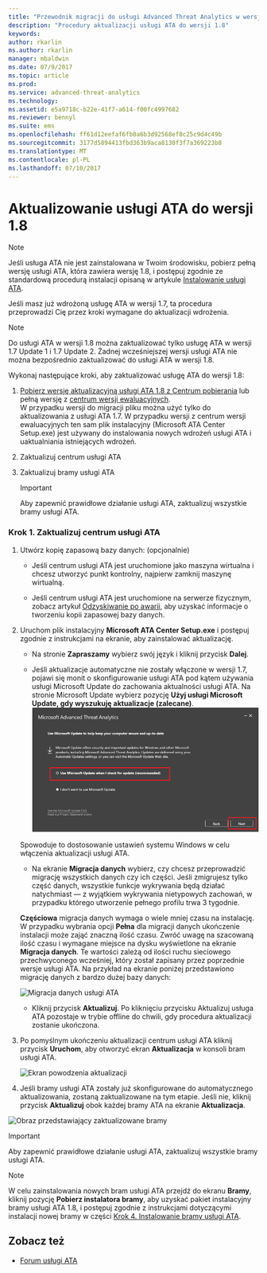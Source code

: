 ```yaml
---
title: "Przewodnik migracji do usługi Advanced Threat Analytics w wersji 1.8 | Microsoft Docs"
description: "Procedury aktualizacji usługi ATA do wersji 1.8"
keywords: 
author: rkarlin
ms.author: rkarlin
manager: mbaldwin
ms.date: 07/9/2017
ms.topic: article
ms.prod: 
ms.service: advanced-threat-analytics
ms.technology: 
ms.assetid: e5a9718c-b22e-41f7-a614-f00fc4997682
ms.reviewer: bennyl
ms.suite: ems
ms.openlocfilehash: ff61d12eefaf6fb0a6b3d92568ef8c25c9d4c49b
ms.sourcegitcommit: 3177d5894413fbd363b9aca8130f3f7a369223b8
ms.translationtype: MT
ms.contentlocale: pl-PL
ms.lasthandoff: 07/10/2017
---
```

# <a name="updating-ata-to-version-18"></a>Aktualizowanie usługi ATA do wersji 1.8

> [!NOTE] 
> Jeśli usługa ATA nie jest zainstalowana w Twoim środowisku, pobierz pełną wersję usługi ATA, która zawiera wersję 1.8, i postępuj zgodnie ze standardową procedurą instalacji opisaną w artykule [Instalowanie usługi ATA](install-ata-step1.md).

Jeśli masz już wdrożoną usługę ATA w wersji 1.7, ta procedura przeprowadzi Cię przez kroki wymagane do aktualizacji wdrożenia.

> [!NOTE] 
>  Do usługi ATA w wersji 1.8 można zaktualizować tylko usługę ATA w wersji 1.7 Update 1 i 1.7 Update 2. Żadnej wcześniejszej wersji usługi ATA nie można bezpośrednio zaktualizować do usługi ATA w wersji 1.8.

Wykonaj następujące kroki, aby zaktualizować usługę ATA do wersji 1.8:

1.  [Pobierz wersję aktualizacyjną usługi ATA 1.8 z Centrum pobierania](https://www.microsoft.com/download/details.aspx?id=55536) lub pełną wersję z [centrum wersji ewaluacyjnych](http://www.microsoft.com/evalcenter/evaluate-microsoft-advanced-threat-analytics).<br>
W przypadku wersji do migracji pliku można użyć tylko do aktualizowania z usługi ATA 1.7. W przypadku wersji z centrum wersji ewaluacyjnych ten sam plik instalacyjny (Microsoft ATA Center Setup.exe) jest używany do instalowania nowych wdrożeń usługi ATA i uaktualniania istniejących wdrożeń.

2.  Zaktualizuj centrum usługi ATA

4.  Zaktualizuj bramy usługi ATA

    > [!IMPORTANT]
    > Aby zapewnić prawidłowe działanie usługi ATA, zaktualizuj wszystkie bramy usługi ATA.

### <a name="step-1-update-the-ata-center"></a>Krok 1. Zaktualizuj centrum usługi ATA

1.  Utwórz kopię zapasową bazy danych: (opcjonalnie)

    -   Jeśli centrum usługi ATA jest uruchomione jako maszyna wirtualna i chcesz utworzyć punkt kontrolny, najpierw zamknij maszynę wirtualną.

    -   Jeśli centrum usługi ATA jest uruchomione na serwerze fizycznym, zobacz artykuł [Odzyskiwanie po awarii](disaster-recovery.md), aby uzyskać informacje o tworzeniu kopii zapasowej bazy danych.

2.  Uruchom plik instalacyjny **Microsoft ATA Center Setup.exe** i postępuj zgodnie z instrukcjami na ekranie, aby zainstalować aktualizację.

    -  Na stronie **Zapraszamy** wybierz swój język i kliknij przycisk **Dalej**.

    -  Jeśli aktualizacje automatyczne nie zostały włączone w wersji 1.7, pojawi się monit o skonfigurowanie usługi ATA pod kątem używania usługi Microsoft Update do zachowania aktualności usługi ATA.  Na stronie Microsoft Update wybierz pozycję **Użyj usługi Microsoft Update, gdy wyszukuję aktualizacje (zalecane)**.
    ![Obraz utrzymywania aktualności usługi ATA](media/ata_ms_update.png)
     
     Spowoduje to dostosowanie ustawień systemu Windows w celu włączenia aktualizacji usługi ATA. 
    
    -  Na ekranie **Migracja danych** wybierz, czy chcesz przeprowadzić migrację wszystkich danych czy ich części. Jeśli zmigrujesz tylko część danych, wszystkie funkcje wykrywania będą działać natychmiast — z wyjątkiem wykrywania nietypowych zachowań, w przypadku którego utworzenie pełnego profilu trwa 3 tygodnie.  
    
    **Częściowa** migracja danych wymaga o wiele mniej czasu na instalację. W przypadku wybrania opcji **Pełna** dla migracji danych ukończenie instalacji może zająć znaczną ilość czasu. Zwróć uwagę na szacowaną ilość czasu i wymagane miejsce na dysku wyświetlone na ekranie **Migracja danych**. Te wartości zależą od ilości ruchu sieciowego przechwyconego wcześniej, który został zapisany przez poprzednie wersje usługi ATA. Na przykład na ekranie poniżej przedstawiono migrację danych z bardzo dużej bazy danych:
         
    ![Migracja danych usługi ATA](media/migration-data-migration.png)

    -  Kliknij przycisk **Aktualizuj**. Po kliknięciu przycisku Aktualizuj usługa ATA pozostaje w trybie offline do chwili, gdy procedura aktualizacji zostanie ukończona.

4.  Po pomyślnym ukończeniu aktualizacji centrum usługi ATA kliknij przycisk **Uruchom**, aby otworzyć ekran **Aktualizacja** w konsoli bram usługi ATA.

    ![Ekran powodzenia aktualizacji](media/migration-center-success.png)

5.  Jeśli bramy usługi ATA zostały już skonfigurowane do automatycznego aktualizowania, zostaną zaktualizowane na tym etapie. Jeśli nie, kliknij przycisk **Aktualizuj** obok każdej bramy ATA na ekranie **Aktualizacja**.
  
![Obraz przedstawiający zaktualizowane bramy](media/migration-update-gw.png)

  
> [!IMPORTANT] 
> Aby zapewnić prawidłowe działanie usługi ATA, zaktualizuj wszystkie bramy usługi ATA.
 
> [!NOTE] 
> W celu zainstalowania nowych bram usługi ATA przejdź do ekranu **Bramy**, kliknij pozycję **Pobierz instalatora bramy**, aby uzyskać pakiet instalacyjny bramy usługi ATA 1.8, i postępuj zgodnie z instrukcjami dotyczącymi instalacji nowej bramy w części [Krok 4. Instalowanie bramy usługi ATA](install-ata-step4.md).


## <a name="see-also"></a>Zobacz też

- [Forum usługi ATA](https://social.technet.microsoft.com/Forums/security/home?forum=mata)
